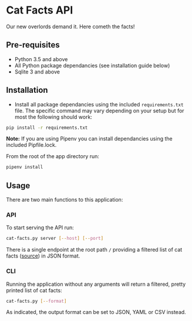 # Cat Facts API

Our new overlords demand it. Here cometh the facts!

## Pre-requisites

- Python 3.5 and above
- All Python package dependancies (see installation guide below)
- Sqlite 3 and above

## Installation

- Install all package dependancies using the included `requirements.txt` file. The specific command may vary depending on your setup but for most the following should work:

```bash
pip install -r requirements.txt
```

**Note:** If you are using Pipenv you can install dependancies using the included Pipfile.lock.

From the root of the app directory run:

```bash
pipenv install
```

## Usage

There are two main functions to this application:

### API

To start serving the API run:

```bash
cat-facts.py server [--host] [--port]
```

There is a single endpoint at the root path `/` providing a filtered list of cat facts ([source](https://cat-fact.herokuapp.com/facts)) in JSON format.

### CLI

Running the application without any arguments will return a filtered, pretty printed list of cat facts:

```bash
cat-facts.py [--format]
```

As indicated, the output format can be set to JSON, YAML or CSV instead.

